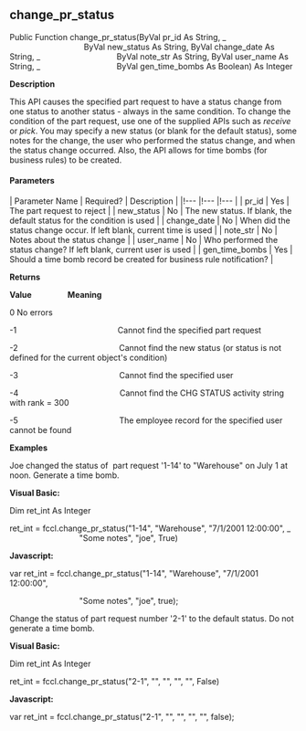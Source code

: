 change_pr_status
------------------

Public Function change_pr_status(ByVal pr_id As String, _
                                 ByVal new_status As String, ByVal change_date As String, _
                                 ByVal note_str As String, ByVal user_name As String, _
                                 ByVal gen_time_bombs As Boolean) As Integer

**Description**

This API causes the specified part request to have a status change from one status to another status - always in the same condition. To change the condition of the part request, use one of the supplied APIs such as _receive_ or _pick_. You may specify a new status (or blank for the default status), some notes for the change, the user who performed the status change, and when the status change occurred. Also, the API allows for time bombs (for business rules) to be created.

#### Parameters

| Parameter Name | Required? | Description |
|!--- |!--- |!--- |
| pr_id | Yes | The part request to reject |
| new_status | No | The new status. If blank, the default status for the condition is used |
| change_date | No | When did the status change occur. If left blank, current time is used |
| note_str | No | Notes about the status change |
| user_name | No | Who performed the status change? If left blank, current user is used |
| gen_time_bombs | Yes | Should a time bomb record be created for business rule notification? |

**Returns**

**Value**                **Meaning**

0                                      No errors

-1                                             Cannot find the specified part request

-2                                             Cannot find the new status (or status is not defined for the current object's condition)

-3                                             Cannot find the specified user

-4                                             Cannot find the CHG STATUS activity string with rank = 300

-5                                             The employee record for the specified user cannot be found

**Examples**

 Joe changed the status of  part request '1-14' to "Warehouse" on July 1 at noon. Generate a time bomb.

**Visual Basic:**

Dim ret_int As Integer

ret_int = fccl.change_pr_status("1-14", "Warehouse", "7/1/2001 12:00:00", _
                               "Some notes", "joe", True)

**Javascript:**

var ret_int = fccl.change_pr_status("1-14", "Warehouse", "7/1/2001 12:00:00",

                               "Some notes", "joe", true);

 Change the status of part request number '2-1' to the default status. Do not generate a time bomb.

**Visual Basic:**

Dim ret_int As Integer

ret_int = fccl.change_pr_status("2-1", "", "", "", "", False)

**Javascript:**

var ret_int = fccl.change_pr_status("2-1", "", "", "", "", false);